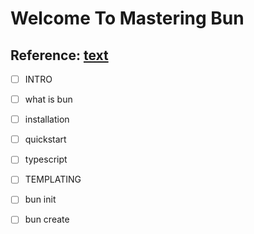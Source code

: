 # Welcome To Mastering Bun
## Reference: [text](https://bun.sh/docs)

- [ ] INTRO
- [ ] what is bun
- [ ] installation
- [ ] quickstart
- [ ] typescript

- [ ] TEMPLATING
- [ ] bun init
- [ ] bun create